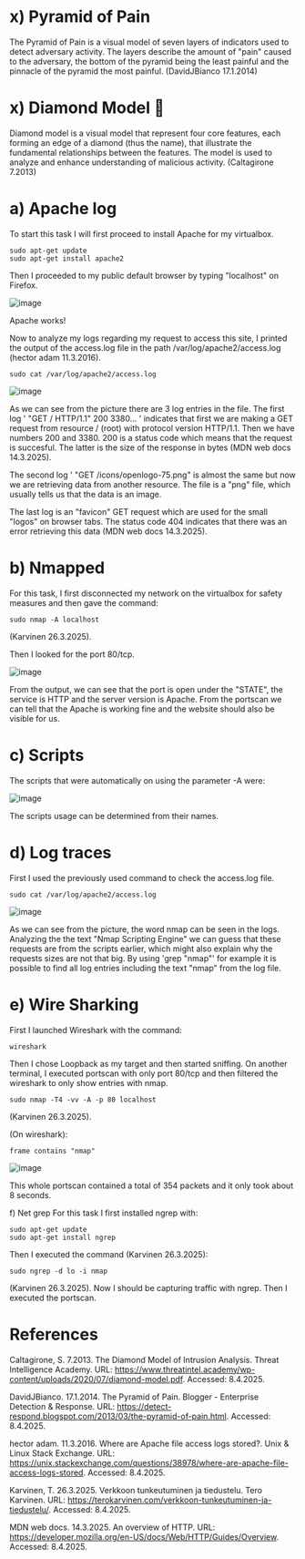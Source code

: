# x) Pyramid of Pain 
The Pyramid of Pain is a visual model of seven layers of indicators used to detect adversary activity. 
The layers describe the amount of "pain" caused to the adversary, the bottom of the pyramid being the least painful and the pinnacle of the pyramid the most painful. (DavidJBianco 17.1.2014)


# x) Diamond Model 💎
Diamond model is a visual model that represent four core features, each forming an edge of a diamond (thus the name), that illustrate the fundamental relationships between the features. 
The model is used to analyze and enhance understanding of malicious activity. (Caltagirone 7.2013)


# a) Apache log
To start this task I will first proceed to install Apache for my virtualbox.

    sudo apt-get update
    sudo apt-get install apache2

Then I proceeded to my public default browser by typing "localhost" on Firefox.

![image](https://github.com/user-attachments/assets/4fdfb7d6-7c98-4f1d-ac2b-66e0657848f7)

Apache works!

Now to analyze my logs regarding my request to access this site, I printed the output of the access.log file in the path /var/log/apache2/access.log (hector adam 11.3.2016).

    sudo cat /var/log/apache2/access.log

![image](https://github.com/user-attachments/assets/c5d7112c-f248-4e46-8d47-3e95c858e1cd)

As we can see from the picture there are 3 log entries in the file. The first log ' "GET / HTTP/1.1" 200 3380... ' indicates that first we are making a GET request from resource / (root) with protocol version HTTP/1.1.
Then we have numbers 200 and 3380. 200 is a status code which means that the request is succesful. The latter is the size of the response in bytes (MDN web docs 14.3.2025).

The second log ' "GET /icons/openlogo-75.png" is almost the same but now we are retrieving data from another resource. The file is a "png" file, which usually tells us that the data is an image.

The last log is an "favicon" GET request which are used for the small "logos" on browser tabs. The status code 404 indicates that there was an error retrieving this data (MDN web docs 14.3.2025).


# b) Nmapped
For this task, I first disconnected my network on the virtualbox for safety measures and then gave the command:

    sudo nmap -A localhost
(Karvinen 26.3.2025).

Then I looked for the port 80/tcp.

![image](https://github.com/user-attachments/assets/47c9c4d7-ea88-412c-9d8a-c041fe062608)

From the output, we can see that the port is open under the "STATE", the service is HTTP and the server version is Apache.
From the portscan we can tell that the Apache is working fine and the website should also be visible for us.


# c) Scripts
The scripts that were automatically on using the parameter -A were:

![image](https://github.com/user-attachments/assets/c9ae8308-1be4-4ee6-8f16-1210f0d604ef)

The scripts usage can be determined from their names.


# d) Log traces
First I used the previously used command to check the access.log file.

    sudo cat /var/log/apache2/access.log

![image](https://github.com/user-attachments/assets/0d3f3d1d-e77b-4156-a476-7444327ad87a)

As we can see from the picture, the word nmap can be seen in the logs. Analyzing the the text "Nmap Scripting Engine" we can guess that these requests are from the scripts earlier, which might also explain why the requests sizes are not that big.
By using 'grep "nmap"' for example it is possible to find all log entries including the text "nmap" from the log file.


# e) Wire Sharking
First I launched Wireshark with the command:

    wireshark

Then I chose Loopback as my target and then started sniffing.
On another terminal, I executed portscan with only port 80/tcp and then filtered the wireshark to only show entries with nmap.

    sudo nmap -T4 -vv -A -p 80 localhost
(Karvinen 26.3.2025).

(On wireshark):

    frame contains "nmap"

![image](https://github.com/user-attachments/assets/8d69915b-d306-4f84-866e-bafa8e407dfa)

This whole portscan contained a total of 354 packets and it only took about 8 seconds.


f) Net grep
For this task I first installed ngrep with:

    sudo apt-get update
    sudo apt-get install ngrep

Then I executed the command (Karvinen 26.3.2025):

    sudo ngrep -d lo -i nmap
(Karvinen 26.3.2025).
Now I should be capturing traffic with ngrep. Then I executed the portscan.


# References

Caltagirone, S. 7.2013. The Diamond Model of Intrusion Analysis. Threat Intelligence Academy. URL: https://www.threatintel.academy/wp-content/uploads/2020/07/diamond-model.pdf. Accessed: 8.4.2025.

DavidJBianco. 17.1.2014. The Pyramid of Pain. Blogger - Enterprise Detection & Response. URL: https://detect-respond.blogspot.com/2013/03/the-pyramid-of-pain.html. Accessed: 8.4.2025.

hector adam. 11.3.2016. Where are Apache file access logs stored?. Unix & Linux Stack Exchange. URL: https://unix.stackexchange.com/questions/38978/where-are-apache-file-access-logs-stored. Accessed: 8.4.2025.

Karvinen, T. 26.3.2025. Verkkoon tunkeutuminen ja tiedustelu. Tero Karvinen. URL: https://terokarvinen.com/verkkoon-tunkeutuminen-ja-tiedustelu/. Accessed: 8.4.2025.

MDN web docs. 14.3.2025. An overview of HTTP. URL: https://developer.mozilla.org/en-US/docs/Web/HTTP/Guides/Overview. Accessed: 8.4.2025.
